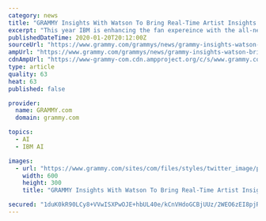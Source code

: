 ```yaml
---
category: news
title: "GRAMMY Insights With Watson To Bring Real-Time Artist Insights To GRAMMY Red Carpet Using AI"
excerpt: "This year IBM is enhancing the fan expereince with the all-new GRAMMY Insights with Watson! GRAMMY Insights with Watson will analyze the red carpet video and audio in real-time to generate artist insights that will be overlaid during the livestream on GRAMMY.com. Using artificial intelligence and natural language processing, Watson will ..."
publishedDateTime: 2020-01-20T20:12:00Z
sourceUrl: "https://www.grammy.com/grammys/news/grammy-insights-watson-bring-real-time-artist-insights-grammy-red-carpet-using-ai"
ampUrl: "https://www.grammy.com/grammys/news/grammy-insights-watson-bring-real-time-artist-insights-grammy-red-carpet-using-ai?amp"
cdnAmpUrl: "https://www-grammy-com.cdn.ampproject.org/c/s/www.grammy.com/grammys/news/grammy-insights-watson-bring-real-time-artist-insights-grammy-red-carpet-using-ai?amp"
type: article
quality: 63
heat: 63
published: false

provider:
  name: GRAMMY.com
  domain: grammy.com

topics:
  - AI
  - IBM AI

images:
  - url: "https://www.grammy.com/sites/com/files/styles/twitter_image/public/bebe_rexha-1097524394.jpg?itok=SktfgJxf"
    width: 600
    height: 300
    title: "GRAMMY Insights With Watson To Bring Real-Time Artist Insights To GRAMMY Red Carpet Using AI"

secured: "1duK0kR90LCy8+VVwISXPwOJE+hbUL40e/kCnVHdoGCBjUUz/2WEO6zEI8pjRdA0+M4XR0L35DJspsWMkUqiP4RMKqVkShE3s0aWmtLXyQpTIIvcix23tG8/QmmLhhGs/WiMX8/iNgPic6AINXrgTUCB6zy0qOiqM3yLXD0rKA93yCcVnHVLE7pqCAH4G1O54HUGXdzgtLNwNVhMknull9qmt1IvJjgdD1WwGLK2vNa/r31SAaUjbcyk0Jqi+Wg36zckCesxllfg8dCg6dO2QJHJM/aVlDjS0mxfESdVfJGowSyoT5lr/T46gWMhGC0cSXCwEqLL9JfFnefEBIdj8RcIfeODt2/E+Jy5D3iRRFkXdFsjBNHI2b+WnTykXC62S0/BoinlVKcra3MzUqvJaPBf+gAX5bndgHhH//NpsHUfkxeNAuL+9BuDfwoY4VdO5NV6rPPr1DVb4B94t/a79A==;Ekhi4ANBnpF94/ndroo3zw=="
---
```


